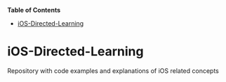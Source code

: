 <!-- START doctoc generated TOC please keep comment here to allow auto update -->
<!-- DON'T EDIT THIS SECTION, INSTEAD RE-RUN doctoc TO UPDATE -->
**Table of Contents**

- [iOS-Directed-Learning](#ios-directed-learning)

<!-- END doctoc generated TOC please keep comment here to allow auto update -->

# iOS-Directed-Learning
Repository with code examples and explanations of iOS related concepts
